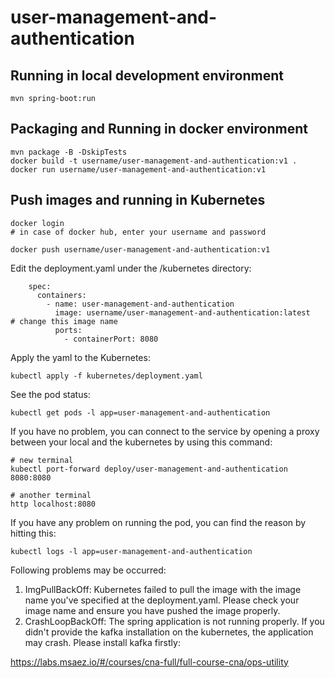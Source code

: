 # user-management-and-authentication

## Running in local development environment

```
mvn spring-boot:run
```

## Packaging and Running in docker environment

```
mvn package -B -DskipTests
docker build -t username/user-management-and-authentication:v1 .
docker run username/user-management-and-authentication:v1
```

## Push images and running in Kubernetes

```
docker login 
# in case of docker hub, enter your username and password

docker push username/user-management-and-authentication:v1
```

Edit the deployment.yaml under the /kubernetes directory:
```
    spec:
      containers:
        - name: user-management-and-authentication
          image: username/user-management-and-authentication:latest   # change this image name
          ports:
            - containerPort: 8080

```

Apply the yaml to the Kubernetes:
```
kubectl apply -f kubernetes/deployment.yaml
```

See the pod status:
```
kubectl get pods -l app=user-management-and-authentication
```

If you have no problem, you can connect to the service by opening a proxy between your local and the kubernetes by using this command:
```
# new terminal
kubectl port-forward deploy/user-management-and-authentication 8080:8080

# another terminal
http localhost:8080
```

If you have any problem on running the pod, you can find the reason by hitting this:
```
kubectl logs -l app=user-management-and-authentication
```

Following problems may be occurred:

1. ImgPullBackOff:  Kubernetes failed to pull the image with the image name you've specified at the deployment.yaml. Please check your image name and ensure you have pushed the image properly.
1. CrashLoopBackOff: The spring application is not running properly. If you didn't provide the kafka installation on the kubernetes, the application may crash. Please install kafka firstly:

https://labs.msaez.io/#/courses/cna-full/full-course-cna/ops-utility

